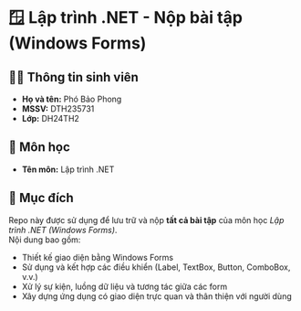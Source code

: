 # 🪟 Lập trình .NET - Nộp bài tập (Windows Forms)

## 👨‍🎓 Thông tin sinh viên
- **Họ và tên:** Phó Bảo Phong  
- **MSSV:** DTH235731  
- **Lớp:** DH24TH2  

## 📘 Môn học
- **Tên môn:** Lập trình .NET  

## 🎯 Mục đích
Repo này được sử dụng để lưu trữ và nộp **tất cả bài tập** của môn học *Lập trình .NET (Windows Forms)*.  
Nội dung bao gồm:
- Thiết kế giao diện bằng Windows Forms  
- Sử dụng và kết hợp các điều khiển (Label, TextBox, Button, ComboBox, v.v.)  
- Xử lý sự kiện, luồng dữ liệu và tương tác giữa các form  
- Xây dựng ứng dụng có giao diện trực quan và thân thiện với người dùng  
